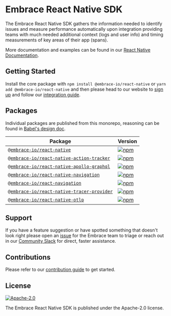 # Embrace React Native SDK

The Embrace React Native SDK gathers the information needed to identify issues and measure performance automatically
upon integration providing teams with much needed additional context (logs and user info) and timing measurements of
key areas of their app (spans).

More documentation and examples can be found in our [React Native Documentation](https://embrace.io/docs/react-native/).

## Getting Started

Install the core package with `npm install @embrace-io/react-native` or `yarn add @embrace-io/react-native` and then
please head to our website to [sign up](https://dash.embrace.io/signup/) and follow our [integration guide](./packages/core/README.md).

## Packages

Individual packages are published from this monorepo, reasoning can be found in [Babel's design doc](https://github.com/babel/babel/blob/main/doc/design/monorepo.md).

| Package                                                                                | Version                                                                                                                                                                                       |
|----------------------------------------------------------------------------------------|-----------------------------------------------------------------------------------------------------------------------------------------------------------------------------------------------|
| [`@embrace-io/react-native`](./packages/core)                                          | [![npm](https://img.shields.io/npm/v/@embrace-io/react-native.svg?maxAge=3600)](https://www.npmjs.com/package/@embrace-io/react-native)                                                       |
| [`@embrace-io/react-native-action-tracker`](./packages/action-tracker)                 | [![npm](https://img.shields.io/npm/v/@embrace-io/react-native-action-tracker.svg?maxAge=3600)](https://www.npmjs.com/package/@embrace-io/react-native-action-tracker)                         |
| [`@embrace-io/react-native-apollo-graphql`](./packages/apollo-graphql)                 | [![npm](https://img.shields.io/npm/v/@embrace-io/react-native-apollo-graphql.svg?maxAge=3600)](https://www.npmjs.com/package/@embrace-io/react-native-apollo-graphql)                         |
| [`@embrace-io/react-native-navigation`](./packages/react-native-navigation)            | [![npm](https://img.shields.io/npm/v/@embrace-io/react-native-navigation.svg?maxAge=3600)](https://www.npmjs.com/package/@embrace-io/react-native-navigation)                                 |
| [`@embrace-io/react-navigation`](./packages/react-navigation)                          | [![npm](https://img.shields.io/npm/v/@embrace-io/react-navigation.svg?maxAge=3600)](https://www.npmjs.com/package/@embrace-io/react-navigation)                                               |
| [`@embrace-io/react-native-tracer-provider`](./packages/react-native-tracer-provider)  | [![npm](https://img.shields.io/npm/v/@embrace-io/react-native-tracer-provider.svg?maxAge=3600)](https://www.npmjs.com/package/@embrace-io/react-native-tracer-provider)                       |
| [`@embrace-io/react-native-otlp`](./packages/react-native-otlp)  | [![npm](https://img.shields.io/npm/v/@embrace-io/react-native-otlp.svg?maxAge=3600)](https://www.npmjs.com/package/@embrace-io/react-native-otlp)                       |

## Support

If you have a feature suggestion or have spotted something that doesn't look right please open an [issue](https://github.com/embrace-io/embrace-react-native-sdk/issues/new) for the Embrace team to triage or reach out in our [Community Slack](https://join.slack.com/t/embraceio-community/shared_invite/zt-ywr4jhzp-DLROX0ndN9a0soHMf6Ksow) for direct, faster assistance.

## Contributions

Please refer to our [contribution guide](./CONTRIBUTING.md) to get started.

## License

[![Apache-2.0](https://img.shields.io/badge/license-Apache--2.0-orange)](./LICENSE.txt)

The Embrace React Native SDK is published under the Apache-2.0 license.


